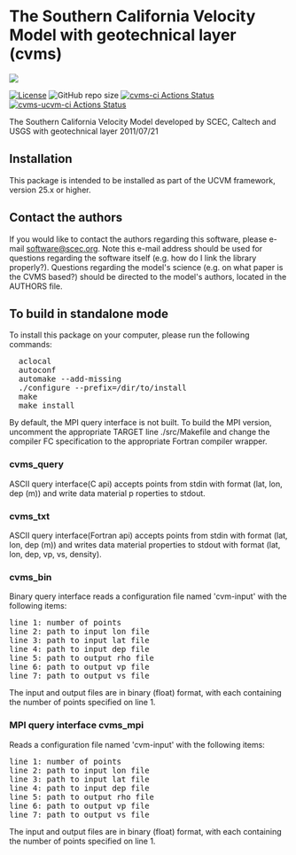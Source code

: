 # The Southern California Velocity Model with geotechnical layer (cvms)

<a href="https://github.com/sceccode/cvms.git"><img src="https://github.com/sceccode/cvms/wiki/images/cvms_logo.png"></a>

[![License](https://img.shields.io/badge/License-BSD_3--Clause-blue.svg)](https://opensource.org/licenses/BSD-3-Clause)
![GitHub repo size](https://img.shields.io/github/repo-size/sceccode/cvms)
[![cvms-ci Actions Status](https://github.com/SCECcode/cvms/workflows/cvms-ci/badge.svg)](https://github.com/SCECcode/cvms/actions)
[![cvms-ucvm-ci Actions Status](https://github.com/SCECcode/cvms/workflows/cvms-ucvm-ci/badge.svg)](https://github.com/SCECcode/cvms/actions)


The Southern California Velocity Model developed by SCEC, Caltech and USGS with geotechnical layer
2011/07/21


## Installation

This package is intended to be installed as part of the UCVM framework,
version 25.x or higher. 

## Contact the authors

If you would like to contact the authors regarding this software,
please e-mail software@scec.org. Note this e-mail address should
be used for questions regarding the software itself (e.g. how
do I link the library properly?). Questions regarding the model's
science (e.g. on what paper is the CVMS based?) should be directed
to the model's authors, located in the AUTHORS file.

## To build in standalone mode

To install this package on your computer, please run the following commands:

<pre>
  aclocal
  autoconf
  automake --add-missing
  ./configure --prefix=/dir/to/install
  make
  make install
</pre>

By default, the MPI query interface is not built. To build the
MPI version, uncomment the appropriate TARGET line ./src/Makefile
and change the compiler FC specification to the appropriate
Fortran compiler wrapper.

### cvms_query

ASCII query interface(C api) accepts points from stdin with format (lat, lon, dep (m)) and write
data material p roperties to stdout.

### cvms_txt

ASCII query interface(Fortran api) accepts points from stdin with format (lat, lon, dep (m)) 
and writes data material properties to stdout with format (lat, lon, dep, 
vp, vs, density).

### cvms_bin

Binary query interface reads a configuration file named 'cvm-input' with the following 
items:

<pre>
line 1: number of points
line 2: path to input lon file
line 3: path to input lat file
line 4: path to input dep file
line 5: path to output rho file
line 6: path to output vp file
line 7: path to output vs file
</pre>

The input and output files are in binary (float) format, with each
containing the number of points specified on line 1. 

### MPI query interface cvms_mpi

Reads a configuration file named 'cvm-input' with the following 
items:

<pre>
line 1: number of points
line 2: path to input lon file
line 3: path to input lat file
line 4: path to input dep file
line 5: path to output rho file
line 6: path to output vp file
line 7: path to output vs file
</pre>

The input and output files are in binary (float) format, with each
containing the number of points specified on line 1. 

